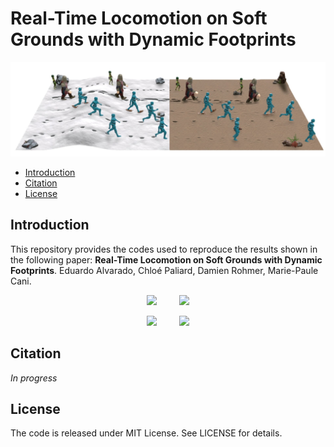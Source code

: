 # Real-Time Locomotion on Soft Grounds with Dynamic Footprints

![teaser](Docs/Images/teaser.jpg)

- [Introduction](#Introduction)
- [Citation](#Citation)
- [License](#License)


<a name="Introduction"></a>
## Introduction

This repository provides the codes used to reproduce the results shown in the following paper: **Real-Time Locomotion on Soft Grounds with Dynamic Footprints**. Eduardo Alvarado, Chloé Paliard, Damien Rohmer, Marie-Paule Cani.

<p align="center">
  <img src="Docs/Gifs/knight-sand-walking.gif" width="30%">
&nbsp; &nbsp; &nbsp; &nbsp;
  <img src="Docs/Gifs/knight-sand-running.gif" width="30%">
</p>


<p align="center">
  <img src="Docs/Gifs/fairy-snow-walking.gif" width="30%">
&nbsp; &nbsp; &nbsp; &nbsp;
  <img src="Docs/Gifs/fairy-snow-running.gif" width="30%">
</p>

<a name="Citation"></a>

## Citation

*In progress*

<a name="License"></a>

## License

The code is released under MIT License. See LICENSE for details.